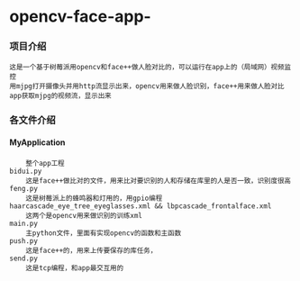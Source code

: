 # opencv-face-app-
### 项目介绍
	这是一个基于树莓派用opencv和face++做人脸对比的，可以运行在app上的（局域网）视频监控
	用mjpg打开摄像头并用http流显示出来，opencv用来做人脸识别，face++用来做人脸对比
	app获取mjpg的视频流，显示出来
### 各文件介绍
####	MyApplication
		整个app工程
	bidui.py
		这是face++做比对的文件，用来比对要识别的人和存储在库里的人是否一致，识别度很高
	feng.py
		这是树莓派上的蜂鸣器和灯用的，用gpio编程
	haarcascade_eye_tree_eyeglasses.xml && lbpcascade_frontalface.xml
		这两个是opencv用来做识别的训练xml
	main.py
		主python文件，里面有实现opencv的函数和主函数
	push.py
		这是face++的，用来上传要保存的库任务，
	send.py
		这是tcp编程，和app最交互用的